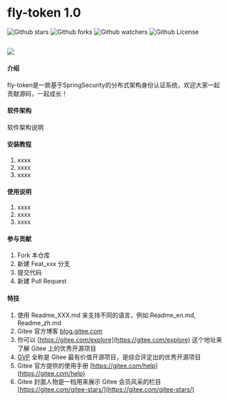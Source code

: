 # fly-token 1.0


![Github stars](https://img.shields.io/github/stars/knight-jzc/fly-token?style=plastic&logo=github&color=yellow)   ![Github forks](https://img.shields.io/github/forks/knight-jzc/fly-token?style=plastic&logo=github&color=brightgreen)   ![Github watchers](https://img.shields.io/github/watchers/knight-jzc/fly-token?style=plastic&logo=github)   ![Github License](https://img.shields.io/github/license/knight-jzc/fly-token?style=plastic&logo=appveyor)

![](https://img.shields.io/badge/Alipay-欢迎支持--金主-green?logo=Alipay&style=plastic)
---

#### 介绍
fly-token是一款基于SpringSecurity的分布式架构身份认证系统，欢迎大家一起贡献源码，一起成长！

#### 软件架构
软件架构说明


#### 安装教程

1.  xxxx
2.  xxxx
3.  xxxx

#### 使用说明

1.  xxxx
2.  xxxx
3.  xxxx

#### 参与贡献

1.  Fork 本仓库
2.  新建 Feat_xxx 分支
3.  提交代码
4.  新建 Pull Request


#### 特技

1.  使用 Readme\_XXX.md 来支持不同的语言，例如 Readme\_en.md, Readme\_zh.md
2.  Gitee 官方博客 [blog.gitee.com](https://blog.gitee.com)
3.  你可以 [https://gitee.com/explore](https://gitee.com/explore) 这个地址来了解 Gitee 上的优秀开源项目
4.  [GVP](https://gitee.com/gvp) 全称是 Gitee 最有价值开源项目，是综合评定出的优秀开源项目
5.  Gitee 官方提供的使用手册 [https://gitee.com/help](https://gitee.com/help)
6.  Gitee 封面人物是一档用来展示 Gitee 会员风采的栏目 [https://gitee.com/gitee-stars/](https://gitee.com/gitee-stars/)
